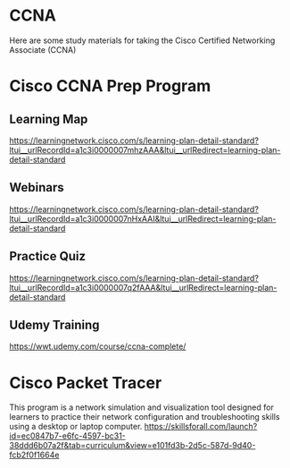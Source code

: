 # CCNA
Here are some study materials for taking the Cisco Certified Networking Associate (CCNA)

# Cisco CCNA Prep Program
## Learning Map
https://learningnetwork.cisco.com/s/learning-plan-detail-standard?ltui__urlRecordId=a1c3i0000007mhzAAA&ltui__urlRedirect=learning-plan-detail-standard

## Webinars
https://learningnetwork.cisco.com/s/learning-plan-detail-standard?ltui__urlRecordId=a1c3i0000007nHxAAI&ltui__urlRedirect=learning-plan-detail-standard

## Practice Quiz
https://learningnetwork.cisco.com/s/learning-plan-detail-standard?ltui__urlRecordId=a1c3i0000007q2fAAA&ltui__urlRedirect=learning-plan-detail-standard

## Udemy Training 
https://wwt.udemy.com/course/ccna-complete/

# Cisco Packet Tracer
This program is a network simulation and visualization tool designed for learners to practice their network configuration and troubleshooting skills using a desktop or laptop computer.
https://skillsforall.com/launch?id=ec0847b7-e6fc-4597-bc31-38ddd6b07a2f&tab=curriculum&view=e101fd3b-2d5c-587d-9d40-fcb2f0f1664e
